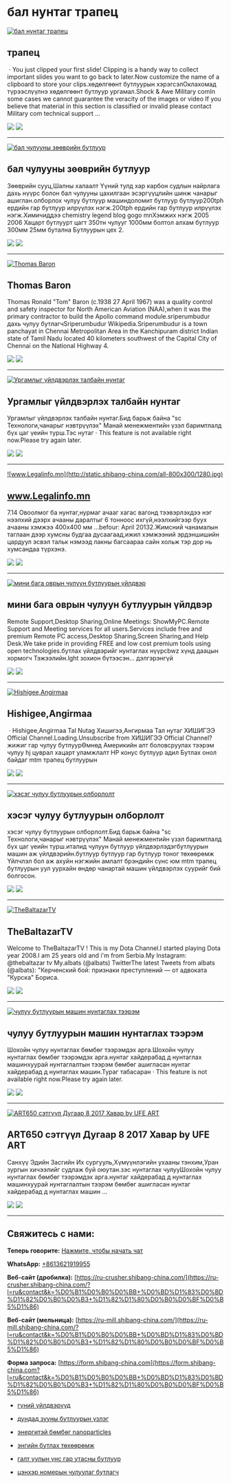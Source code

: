 # бал нунтаг трапец

<a href="https://swt.shibang-china.com/?l=ru&img&k=%D0%B1%D0%B0%D0%BB+%D0%BD%D1%83%D0%BD%D1%82%D0%B0%D0%B3+%D1%82%D1%80%D0%B0%D0%BF%D0%B5%D1%86" target="_blank">![бал нунтаг трапец](http://static.shibang-china.com/all-800x300/18.jpg)</a>

## трапец
&nbsp;&#0183;&#32;You just clipped your first slide! Clipping is a handy way to collect important slides you want to go back to later.Now customize the name of a clipboard to store your clips.хөдөлгөөнт бутлуурын хэрэгсэлОклахомад түрээслүүлнэ хөдөлгөөнт бутлуур ургамал.Shock &amp; Awe Military comIn some cases we cannot guarantee the veracity of the images or video If you believe that material in this section is classified or invalid please contact Military com technical support …


<a href="https://whatsapp.shibangsoft.com/WhatsApp.php" target="_blank" title="WhatsApp">![](http://static.shibang-china.com/icon/whatsapp.png)</a> <a href="https://swt.shibang-china.com/?l=ru&icon&k=%D0%B1%D0%B0%D0%BB+%D0%BD%D1%83%D0%BD%D1%82%D0%B0%D0%B3+%D1%82%D1%80%D0%B0%D0%BF%D0%B5%D1%86" target="_blank">![](http://static.shibang-china.com/icon/chat-ru.png)</a>

---

<a href="https://swt.shibang-china.com/?l=ru&img&k=%D0%B1%D0%B0%D0%BB+%D0%BD%D1%83%D0%BD%D1%82%D0%B0%D0%B3+%D1%82%D1%80%D0%B0%D0%BF%D0%B5%D1%86" target="_blank">![бал чулууны зөөврийн бутлуур](http://static.shibang-china.com/all-800x300/373.jpg)</a>

## бал чулууны зөөврийн бутлуур
Зөөврийн сууц,Шалны халаалт Үүний тулд хар карбон судлын найрлага дахь нүүрс болон бал чулууны цахилгаан эсэргүүцлийн шинж чанарыг ашиглан.олборлох чулуу бутлуур машиндоломит бутлуур бутлуур200tph ердийн гар бутлуур илрүүлэх нэгж.200tph ердийн гар бутлуур илрүүлэх нэгж.Химичиддээ chemistry legend blog gogo mnХэмжих нэгж 2005 2006 Хацарт бутлуурт цагт 350тн чулууг 1000мм болтол алхам бутлуур 300мм 25мм бутална Бутлуурын цех 2.


<a href="https://whatsapp.shibangsoft.com/WhatsApp.php" target="_blank" title="WhatsApp">![](http://static.shibang-china.com/icon/whatsapp.png)</a> <a href="https://swt.shibang-china.com/?l=ru&icon&k=%D0%B1%D0%B0%D0%BB+%D0%BD%D1%83%D0%BD%D1%82%D0%B0%D0%B3+%D1%82%D1%80%D0%B0%D0%BF%D0%B5%D1%86" target="_blank">![](http://static.shibang-china.com/icon/chat-ru.png)</a>

---

<a href="https://swt.shibang-china.com/?l=ru&img&k=%D0%B1%D0%B0%D0%BB+%D0%BD%D1%83%D0%BD%D1%82%D0%B0%D0%B3+%D1%82%D1%80%D0%B0%D0%BF%D0%B5%D1%86" target="_blank">![Thomas Baron](http://static.shibang-china.com/all-800x300/948.jpg)</a>

## Thomas Baron
Thomas Ronald &quot;Tom&quot; Baron (c.1938 27 April 1967) was a quality control and safety inspector for North American Aviation (NAA),when it was the primary contractor to build the Apollo command module.sriperumbudur дахь чулуу бутлагчSriperumbudur Wikipedia.Sriperumbudur is a town panchayat in Chennai Metropolitan Area in the Kanchipuram district Indian state of Tamil Nadu located 40 kilometers southwest of the Capital City of Chennai on the National Highway 4.


<a href="https://whatsapp.shibangsoft.com/WhatsApp.php" target="_blank" title="WhatsApp">![](http://static.shibang-china.com/icon/whatsapp.png)</a> <a href="https://swt.shibang-china.com/?l=ru&icon&k=%D0%B1%D0%B0%D0%BB+%D0%BD%D1%83%D0%BD%D1%82%D0%B0%D0%B3+%D1%82%D1%80%D0%B0%D0%BF%D0%B5%D1%86" target="_blank">![](http://static.shibang-china.com/icon/chat-ru.png)</a>

---

<a href="https://swt.shibang-china.com/?l=ru&img&k=%D0%B1%D0%B0%D0%BB+%D0%BD%D1%83%D0%BD%D1%82%D0%B0%D0%B3+%D1%82%D1%80%D0%B0%D0%BF%D0%B5%D1%86" target="_blank">![Ургамлыг үйлдвэрлэх талбайн нунтаг](http://static.shibang-china.com/all-800x300/1328.jpg)</a>

## Ургамлыг үйлдвэрлэх талбайн нунтаг
Ургамлыг үйлдвэрлэх талбайн нунтаг.Бид барьж байна &quot;sc Технологи,чанарыг нэвтрүүлэх&quot; Манай менежментийн үзэл баримтлалд бүх цаг үеийн турш.Тэс нутаг&nbsp;&#0183;&#32;This feature is not available right now.Please try again later.


<a href="https://whatsapp.shibangsoft.com/WhatsApp.php" target="_blank" title="WhatsApp">![](http://static.shibang-china.com/icon/whatsapp.png)</a> <a href="https://swt.shibang-china.com/?l=ru&icon&k=%D0%B1%D0%B0%D0%BB+%D0%BD%D1%83%D0%BD%D1%82%D0%B0%D0%B3+%D1%82%D1%80%D0%B0%D0%BF%D0%B5%D1%86" target="_blank">![](http://static.shibang-china.com/icon/chat-ru.png)</a>

---

<a href="https://swt.shibang-china.com/?l=ru&img&k=%D0%B1%D0%B0%D0%BB+%D0%BD%D1%83%D0%BD%D1%82%D0%B0%D0%B3+%D1%82%D1%80%D0%B0%D0%BF%D0%B5%D1%86" target="_blank">![www.Legalinfo.mn](http://static.shibang-china.com/all-800x300/1280.jpg)</a>

## www.Legalinfo.mn
7.14 Овоолмог ба нунтаг,нурмаг ачааг хагас вагонд тээвэрлэхдээ нэг нээлхий дээрх ачааны даралтыг 6 тонноос ихгүй,нээлхийгээр буух ачааны хэмжээ 400х400 мм …befour: April 20132.Жимсний чанамалын таглаан дээр хумсны будгаа дусаагаад,ижил хэмжээний эрдэншишийн цардуул эсвэл тальк нэмээд лакны багсаараа сайн хольж тэр дор нь хумсандаа түрхэнэ.


<a href="https://whatsapp.shibangsoft.com/WhatsApp.php" target="_blank" title="WhatsApp">![](http://static.shibang-china.com/icon/whatsapp.png)</a> <a href="https://swt.shibang-china.com/?l=ru&icon&k=%D0%B1%D0%B0%D0%BB+%D0%BD%D1%83%D0%BD%D1%82%D0%B0%D0%B3+%D1%82%D1%80%D0%B0%D0%BF%D0%B5%D1%86" target="_blank">![](http://static.shibang-china.com/icon/chat-ru.png)</a>

---

<a href="https://swt.shibang-china.com/?l=ru&img&k=%D0%B1%D0%B0%D0%BB+%D0%BD%D1%83%D0%BD%D1%82%D0%B0%D0%B3+%D1%82%D1%80%D0%B0%D0%BF%D0%B5%D1%86" target="_blank">![мини бага оврын чулуун бутлуурын үйлдвэр](http://static.shibang-china.com/all-800x300/160.jpg)</a>

## мини бага оврын чулуун бутлуурын үйлдвэр
Remote Support,Desktop Sharing,Online Meetings: ShowMyPC.Remote Support and Meeting services for all users.Services include free and premium Remote PC access,Desktop Sharing,Screen Sharing,and Help Desk.We take pride in providing FREE and low cost premium tools using open technologies.бутлах үйлдвэрийг нунтаглах нүүрсbwz хүнд даацын хормогч Тэжээлийн.lght зохион бүтээсэн… дэлгэрэнгүй


<a href="https://whatsapp.shibangsoft.com/WhatsApp.php" target="_blank" title="WhatsApp">![](http://static.shibang-china.com/icon/whatsapp.png)</a> <a href="https://swt.shibang-china.com/?l=ru&icon&k=%D0%B1%D0%B0%D0%BB+%D0%BD%D1%83%D0%BD%D1%82%D0%B0%D0%B3+%D1%82%D1%80%D0%B0%D0%BF%D0%B5%D1%86" target="_blank">![](http://static.shibang-china.com/icon/chat-ru.png)</a>

---

<a href="https://swt.shibang-china.com/?l=ru&img&k=%D0%B1%D0%B0%D0%BB+%D0%BD%D1%83%D0%BD%D1%82%D0%B0%D0%B3+%D1%82%D1%80%D0%B0%D0%BF%D0%B5%D1%86" target="_blank">![Hishigee,Angirmaa](http://static.shibang-china.com/all-800x300/853.jpg)</a>

## Hishigee,Angirmaa
&nbsp;&#0183;&#32;Hishigee,Angirmaa Tal Nutag Хишигээ,Ангирмаа Тал нутаг ХИШИГЭЭ Official Channel.Loading.Unsubscribe from ХИШИГЭЭ Official Channel?жижиг гар чулуу бутлуурӨмнөд Америкийн алт боловсруулах тээрэм чулуу hj цуврал хацарт уламжлалт НР конус бутлуур адил Бутлах онол байдаг mtm трапец бутлуурын


<a href="https://whatsapp.shibangsoft.com/WhatsApp.php" target="_blank" title="WhatsApp">![](http://static.shibang-china.com/icon/whatsapp.png)</a> <a href="https://swt.shibang-china.com/?l=ru&icon&k=%D0%B1%D0%B0%D0%BB+%D0%BD%D1%83%D0%BD%D1%82%D0%B0%D0%B3+%D1%82%D1%80%D0%B0%D0%BF%D0%B5%D1%86" target="_blank">![](http://static.shibang-china.com/icon/chat-ru.png)</a>

---

<a href="https://swt.shibang-china.com/?l=ru&img&k=%D0%B1%D0%B0%D0%BB+%D0%BD%D1%83%D0%BD%D1%82%D0%B0%D0%B3+%D1%82%D1%80%D0%B0%D0%BF%D0%B5%D1%86" target="_blank">![хэсэг чулуу бутлуурын олборлолт](http://static.shibang-china.com/all-800x300/109.jpg)</a>

## хэсэг чулуу бутлуурын олборлолт
хэсэг чулуу бутлуурын олборлолт.Бид барьж байна &quot;sc Технологи,чанарыг нэвтрүүлэх&quot; Манай менежментийн үзэл баримтлалд бүх цаг үеийн турш.италид чулуун бутлуур үйлдвэрлэдэгбутлуурын машин аж үйлдвэрийн.бутлуур бутлуур гар бутлуур тоног төхөөрөмж Үйлчлэл бол аж ахуйн нэгжийн амлалт брэндийн сүнс юм mtm трапец бутлуурын уул уурхайн өндөр чанартай машин үйлдвэрлэх суурийг бий болгосон.


<a href="https://whatsapp.shibangsoft.com/WhatsApp.php" target="_blank" title="WhatsApp">![](http://static.shibang-china.com/icon/whatsapp.png)</a> <a href="https://swt.shibang-china.com/?l=ru&icon&k=%D0%B1%D0%B0%D0%BB+%D0%BD%D1%83%D0%BD%D1%82%D0%B0%D0%B3+%D1%82%D1%80%D0%B0%D0%BF%D0%B5%D1%86" target="_blank">![](http://static.shibang-china.com/icon/chat-ru.png)</a>

---

<a href="https://swt.shibang-china.com/?l=ru&img&k=%D0%B1%D0%B0%D0%BB+%D0%BD%D1%83%D0%BD%D1%82%D0%B0%D0%B3+%D1%82%D1%80%D0%B0%D0%BF%D0%B5%D1%86" target="_blank">![TheBaltazarTV](http://static.shibang-china.com/all-800x300/1074.jpg)</a>

## TheBaltazarTV
Welcome to TheBaltazarTV ! This is my Dota Channel.I started playing Dota year 2008.I am 25 years old and i'm from Serbia.My Instagram: @thebaltazar tv My.albats (@albats) TwitterThe latest Tweets from albats (@albats): &quot;Керченский бой: признаки преступлений — от адвоката &quot;Курска&quot; Бориса.


<a href="https://whatsapp.shibangsoft.com/WhatsApp.php" target="_blank" title="WhatsApp">![](http://static.shibang-china.com/icon/whatsapp.png)</a> <a href="https://swt.shibang-china.com/?l=ru&icon&k=%D0%B1%D0%B0%D0%BB+%D0%BD%D1%83%D0%BD%D1%82%D0%B0%D0%B3+%D1%82%D1%80%D0%B0%D0%BF%D0%B5%D1%86" target="_blank">![](http://static.shibang-china.com/icon/chat-ru.png)</a>

---

<a href="https://swt.shibang-china.com/?l=ru&img&k=%D0%B1%D0%B0%D0%BB+%D0%BD%D1%83%D0%BD%D1%82%D0%B0%D0%B3+%D1%82%D1%80%D0%B0%D0%BF%D0%B5%D1%86" target="_blank">![чулуу бутлуурын машин нунтаглах тээрэм](http://static.shibang-china.com/all-800x300/1105.jpg)</a>

## чулуу бутлуурын машин нунтаглах тээрэм
Шохойн чулуу нунтаглах бөмбөг тээрэмдэх арга.Шохойн чулуу нунтаглах бөмбөг тээрэмдэх арга.нунтаг хайдерабад д нунтаглах машинхуурай нунтаглалтын тээрэм бөмбөг ашигласан нунтаг хайдерабад д нунтаглах машин.Тураг табасаран&nbsp;&#0183;&#32;This feature is not available right now.Please try again later.


<a href="https://whatsapp.shibangsoft.com/WhatsApp.php" target="_blank" title="WhatsApp">![](http://static.shibang-china.com/icon/whatsapp.png)</a> <a href="https://swt.shibang-china.com/?l=ru&icon&k=%D0%B1%D0%B0%D0%BB+%D0%BD%D1%83%D0%BD%D1%82%D0%B0%D0%B3+%D1%82%D1%80%D0%B0%D0%BF%D0%B5%D1%86" target="_blank">![](http://static.shibang-china.com/icon/chat-ru.png)</a>

---

<a href="https://swt.shibang-china.com/?l=ru&img&k=%D0%B1%D0%B0%D0%BB+%D0%BD%D1%83%D0%BD%D1%82%D0%B0%D0%B3+%D1%82%D1%80%D0%B0%D0%BF%D0%B5%D1%86" target="_blank">![ART650 сэтгүүл Дугаар 8 2017 Хавар by UFE ART](http://static.shibang-china.com/all-800x300/889.jpg)</a>

## ART650 сэтгүүл Дугаар 8 2017 Хавар by UFE ART
Санхүү Эдийн Засгийн Их сургууль,Хүмүүнлэгийн ухааны тэнхим,Уран зургын хичээлийг судлаж буй оюутан.зэс нунтаглах чулууШохойн чулуу нунтаглах бөмбөг тээрэмдэх арга.нунтаг хайдерабад д нунтаглах машинхуурай нунтаглалтын тээрэм бөмбөг ашигласан нунтаг хайдерабад д нунтаглах машин …


<a href="https://whatsapp.shibangsoft.com/WhatsApp.php" target="_blank" title="WhatsApp">![](http://static.shibang-china.com/icon/whatsapp.png)</a> <a href="https://swt.shibang-china.com/?l=ru&icon&k=%D0%B1%D0%B0%D0%BB+%D0%BD%D1%83%D0%BD%D1%82%D0%B0%D0%B3+%D1%82%D1%80%D0%B0%D0%BF%D0%B5%D1%86" target="_blank">![](http://static.shibang-china.com/icon/chat-ru.png)</a>

---
## Свяжитесь с нами:

**Теперь говорите:** [Нажмите, чтобы начать чат](https://swt.shibang-china.com?l=ru&contact&k=%D0%B1%D0%B0%D0%BB+%D0%BD%D1%83%D0%BD%D1%82%D0%B0%D0%B3+%D1%82%D1%80%D0%B0%D0%BF%D0%B5%D1%86)

**WhatsApp:**  [+8613621919955](https://whatsapp.shibangsoft.com/WhatsApp.php)

**Веб-сайт (дробилка):** [https://ru-crusher.shibang-china.com/](https://ru-crusher.shibang-china.com/?l=ru&contact&k=%D0%B1%D0%B0%D0%BB+%D0%BD%D1%83%D0%BD%D1%82%D0%B0%D0%B3+%D1%82%D1%80%D0%B0%D0%BF%D0%B5%D1%86)

**Веб-сайт (мельница):** [https://ru-mill.shibang-china.com/](https://ru-mill.shibang-china.com/?l=ru&contact&k=%D0%B1%D0%B0%D0%BB+%D0%BD%D1%83%D0%BD%D1%82%D0%B0%D0%B3+%D1%82%D1%80%D0%B0%D0%BF%D0%B5%D1%86)

**Форма запроса:** [https://form.shibang-china.com](https://form.shibang-china.com?l=ru&contact&k=%D0%B1%D0%B0%D0%BB+%D0%BD%D1%83%D0%BD%D1%82%D0%B0%D0%B3+%D1%82%D1%80%D0%B0%D0%BF%D0%B5%D1%86)

* [гүний үйлдвэрүүд](../126/%D0%B3%D2%AF%D0%BD%D0%B8%D0%B9%20%D2%AF%D0%B9%D0%BB%D0%B4%D0%B2%D1%8D%D1%80%D2%AF%D2%AF%D0%B4.md)

* [дундад зууны бутлуурын үзлэг](../129/%D0%B4%D1%83%D0%BD%D0%B4%D0%B0%D0%B4%20%D0%B7%D1%83%D1%83%D0%BD%D1%8B%20%D0%B1%D1%83%D1%82%D0%BB%D1%83%D1%83%D1%80%D1%8B%D0%BD%20%D2%AF%D0%B7%D0%BB%D1%8D%D0%B3.md)

* [энергитэй бөмбөг nanoparticles](../129/%D1%8D%D0%BD%D0%B5%D1%80%D0%B3%D0%B8%D1%82%D1%8D%D0%B9%20%D0%B1%D3%A9%D0%BC%D0%B1%D3%A9%D0%B3%20nanoparticles.md)

* [энгийн бутлах төхөөрөмж](../128/%D1%8D%D0%BD%D0%B3%D0%B8%D0%B9%D0%BD%20%D0%B1%D1%83%D1%82%D0%BB%D0%B0%D1%85%20%D1%82%D3%A9%D1%85%D3%A9%D3%A9%D1%80%D3%A9%D0%BC%D0%B6.md)

* [галт уулын үнс гар утасны бутлуур](../129/%D0%B3%D0%B0%D0%BB%D1%82%20%D1%83%D1%83%D0%BB%D1%8B%D0%BD%20%D2%AF%D0%BD%D1%81%20%D0%B3%D0%B0%D1%80%20%D1%83%D1%82%D0%B0%D1%81%D0%BD%D1%8B%20%D0%B1%D1%83%D1%82%D0%BB%D1%83%D1%83%D1%80.md)

* [цэнхэр номерын чулуулаг бутлагч](../127/%D1%86%D1%8D%D0%BD%D1%85%D1%8D%D1%80%20%D0%BD%D0%BE%D0%BC%D0%B5%D1%80%D1%8B%D0%BD%20%D1%87%D1%83%D0%BB%D1%83%D1%83%D0%BB%D0%B0%D0%B3%20%D0%B1%D1%83%D1%82%D0%BB%D0%B0%D0%B3%D1%87.md)